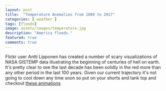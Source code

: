 ```yaml
---
layout: post
title:  "Temperature Anomalies from 1880 to 2017"
categories: [ weather ]
tags: [floods]
image: assets/images/temperature.jpg
description: "America floods."
featured: true
comments: true
---
```


Flickr user Antti Lipponen has created a number of scary visualizations of NASA GISTEMP data illustrating the beginning of centuries of hell on earth. It's pretty clear to see the last decade has been solidly in the red more than any other period in the last 100 years. Given our current trajectory it's not going to cool down any time soon so put on your shorts and tank top and checkout [these animations](https://www.flickr.com/photos/150411108@N06/)